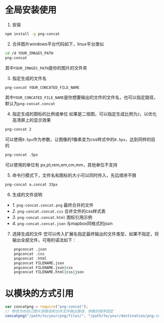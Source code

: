 # 全局安装使用

1. 安装
```sh
npm install -g png-concat
```

2. 合并图片windows平台代码如下，linux平台类似
```sh
cd /d YOUR_IMAGES_PATH
png-concat
```
其中`YOUR_IMAGES_PATH`是你的图片的文件夹

3. 指定生成的文件名
```sh
png-concat YOUR_CONCATED_FILE_NAME
```
其中`YOUR_CONCATED_FILE_NAME`是你想要输出的文件的文件名，也可以指定路径，默认为`png-concat.concat`

4. 指定生成的图标的比例或单位
如果是二倍图，可以指定生成比例为`2`，以优化高清屏上的显示效果
```sh
png-concat 2
```
可以使用`0.5px`作为参数，让图像的1像素变为css样式中的`0.5px`，达到同样的目的
```sh
png-concat .5px
```
可以使用的单位有 px,pt,rem,em,cm,mm，其他单位不支持

5. 命令行模式下，文件名和图标的大小可以同时传入，先后顺序不限
```sh
png-concat a.concat 33px
```
6. 生成的文件说明
* *1.* `png-concat.concat.png` 最终合并的文件
* *2.* `png-concat.concat.css` 合并文件的css样式表
* *3.* `png-concat.concat.html` 图标引用示例
* *4.* `png-concat.concat.json` 与mapbox同格式的json

7. 选择生成的文件
您可以传入扩展名指定最终输出的文件类型，如果不指定，将输出全部文件，可用的语法如下：
```sh 
    pngconcat .json
    pngconcat .css
    pngconcat .html
    pngconcat FILENAME.json
    pngconcat FILENAME.json|css
    pngconcat FILENAME.html|css|json
```

# 以模块的方式引用
```js
var concatpng = require("png-concat");
// 修改为你自己图片源路径和合并文件输出路径，参数的顺序固定
concatpng("/path/to/your/png/files/", "/path/to/your/destination/png-concat/files.concat", 1);
```